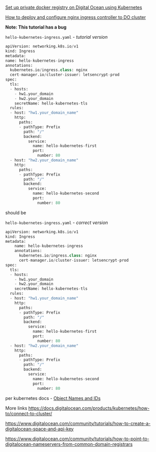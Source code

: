 [Set up private docker registry on Digital Ocean using Kubernetes](https://www.digitalocean.com/community/tutorials/how-to-set-up-a-private-docker-registry-on-top-of-digitalocean-spaces-and-use-it-with-digitalocean-kubernetes)

[How to deploy and configure nginx ingress controller to DO cluster](https://www.digitalocean.com/community/tutorials/how-to-set-up-an-nginx-ingress-on-digitalocean-kubernetes-using-helm)

**Note: This tutorial has a bug**

```hello-kubernetes-ingress.yaml``` - *tutorial version*
```python
apiVersion: networking.k8s.io/v1
kind: Ingress
metadata:
name: hello-kubernetes-ingress
annotations:
  kubernetes.io/ingress.class: nginx
  cert-manager.io/cluster-issuer: letsencrypt-prod
spec:
  tls:
  - hosts:
    - hw1.your_domain
    - hw2.your_domain
    secretName: hello-kubernetes-tls
  rules:
  - host: "hw1.your_domain_name"
    http:
      paths:
      - pathType: Prefix
        path: "/"
        backend:
          service:
            name: hello-kubernetes-first
            port:
              number: 80
  - host: "hw2.your_domain_name"
    http:
      paths:
      - pathType: Prefix
        path: "/"
        backend:
          service:
            name: hello-kubernetes-second
            port:
              number: 80
```

should be

```hello-kubernetes-ingress.yaml``` - *correct version*
```python
apiVersion: networking.k8s.io/v1
kind: Ingress
metadata:
    name: hello-kubernetes-ingress
    annotations:
      kubernetes.io/ingress.class: nginx
      cert-manager.io/cluster-issuer: letsencrypt-prod
spec:
  tls:
  - hosts:
    - hw1.your_domain
    - hw2.your_domain
    secretName: hello-kubernetes-tls
  rules:
  - host: "hw1.your_domain_name"
    http:
      paths:
      - pathType: Prefix
        path: "/"
        backend:
          service:
            name: hello-kubernetes-first
            port:
              number: 80
  - host: "hw2.your_domain_name"
    http:
      paths:
      - pathType: Prefix
        path: "/"
        backend:
          service:
            name: hello-kubernetes-second
            port:
              number: 80
```
per kubernetes docs - [Object Names and IDs](https://kubernetes.io/docs/concepts/overview/working-with-objects/names/)

More links
https://docs.digitalocean.com/products/kubernetes/how-to/connect-to-cluster/

https://www.digitalocean.com/community/tutorials/how-to-create-a-digitalocean-space-and-api-key

https://www.digitalocean.com/community/tutorials/how-to-point-to-digitalocean-nameservers-from-common-domain-registrars

